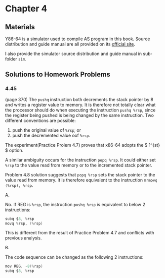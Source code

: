 # Chapter 4
## Materials
Y86-64 is a simulator used to compile AS program in this book. Source distribution and guide manual are all provided on its [official site](csapp.cs.cmu.edu/3e/students.html). 

I also provide the simulator source distribution and guide manual in sub-folder `sim`.

## Solutions to Homework Problems

### 4.45
(page 370)
The `pushq` instruction both decrements the stack pointer by 8 and writes a register value to memory. It is therefore not totally clear what the processor should do when executing the instruction `pushq %rsp`, since the register being pushed is being changed by the same instruction. Two different conventions are possible:
1. push the original value of `%rsp`; or
2. push the decremented value oof `%rsp`.

The experiment(Practice Prolem 4.7) proves that x86-64 adopts the $ 1^{st} $ option.

A similar ambiguity occurs for the instruction `popq %rsp`. It could either set `%rsp` to the value read from memory or to the incremented stack pointer.

Problem 4.8 solution suggests that `popq %rsp` sets the stack pointer to the value read from memory. It is therefore equivalent to the instruction `mrmovq (%rsp), %rsp`.

A.

No. If REG is `%rsp`, the instruction `pushq %rsp` is equivalent to below 2 instructions:
```as
subq $8, %rsp
movq %rsp, (%rsp)
```
This is different from the result of Practice Problem 4.7 and conflicts with previous analysis.

B.

The code sequence can be changed as the following 2 instructions:
```as
mov REG, -8(%rsp)
subq $8, %rsp
```